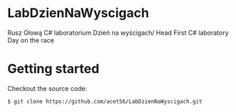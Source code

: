 # LabDzienNaWyscigach
Rusz Głową C# laboratorium Dzień na wyścigach/ Head First C# laboratory Day on the race
# Getting started

Checkout the source code:

    $ git clone https://github.com/acet56/LabDzienNaWyscigach.git

